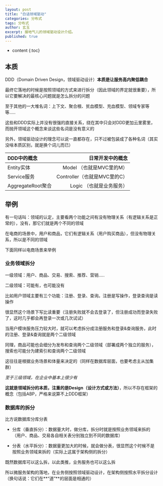 ```yaml
---
layout: post
title: "白话领域驱动"
categories: 分布式
tags: 分布式
author: 玄玉
excerpt: 接地气儿的领域驱动设计介绍。
published: true
---
```


* content
{:toc}


## 本质

DDD（Domain Driven Design，领域驱动设计）**本质是让服务高内聚低耦合**

最终它落地的时候是按照领域的方式来进行拆分（因此领域的界定就很重要），所以它要解决的最核心问题就是怎么拆分的问题

至于其他的一大堆名词：上下文、聚合根、贫血模型、充血模型、领域专家等等.....

这些和DDD实际上并没有很强的直接关系，绕在其中只会对DDD更加云里雾里，而抛开领域这个概念来谈这些名词是没有意义的

另外，领域驱动设计的理念可以说一直都存在，只不过被包装成了各种名词（其实没啥本质区别，就是换个词儿而已）

| DDD中的概念 | 日常开发中的概念 |
|:-----------|----------------:|
| Entity实体        | Model     （也就是MVC里的M） |
| Service服务       | Controller（也就是MVC里的C） |
| AggregateRoot聚合 | Logic     （也就是业务服务） |

## 举例

有一句话叫：领域的认定，主要看两个功能之间有没有物理关系（有逻辑关系是正常的），没有，那它们就是两个不同的领域

在电商的场景中，用户和商品，它们有逻辑关系（用户购买商品），但没有物理关系，所以是不同的领域

下面同样以电商场景来举例

### 业务领域拆分

一级领域：用户、商品、交易、搜索、推荐、营销.....

二级领域：可能有，也可能没有

比如用户领域主要有三个功能：注册、登录、查询。注册是写操作，登录查询是读操作

很显然这个场景下写比读重要（注册失败就不会去登录了，但注册成功而登录失败了，这时几乎都会再登录一次或几次试试）

当用户模块服务压力较大时，就可以考虑拆分成注册服务和登录&查询服务，此时的注册、登录&查询就是两个二级领域

同理，商品可能也会细分为发布和查询两个二级领域（部署成两个独立的服务），搜索也可能分为建索引和查询两个二级领域

这往往是根据业务场景和体量来决定的（同样在数据库层面，也要考虑主从加集群）

*至于三级领域，在企业中基本上很少有*

**这就是领域拆分的本质，注重的是Design（设计方式或方法）**，所以不存在框架的概念（包括ABP，严格来说算不上DDD框架）

### 数据库的拆分

比方说数据库分库分表

* 分库（垂直拆分）：数据量大时，做分库，拆分时就是按照业务领域来拆的（用户、商品、交易各自相关表分别独立到不同的数据库）

* 分表（水平拆分）：数据量更加大的时候，就会做分表，很显然这个时候不是按照业务领域来拆的（实际上这属于架构侧的拆分）

既然数据库可以这么拆，以此类推，业务服务也可以这么拆

所以微服务架构的落地，在业务侧按照领域驱动设计，在架构侧按照水平拆分设计（换句话说：它们在**“道”**的层面是相通的）